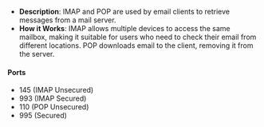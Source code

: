 - **Description**: IMAP and POP are used by email clients to retrieve messages from a mail server.
- **How it Works**: IMAP allows multiple devices to access the same mailbox, making it suitable for users who need to check their email from different locations. POP downloads email to the client, removing it from the server.

#### Ports
- 145 (IMAP Unsecured)
- 993 (IMAP Secured)
- 110 (POP Unsecured)
- 995 (Secured)